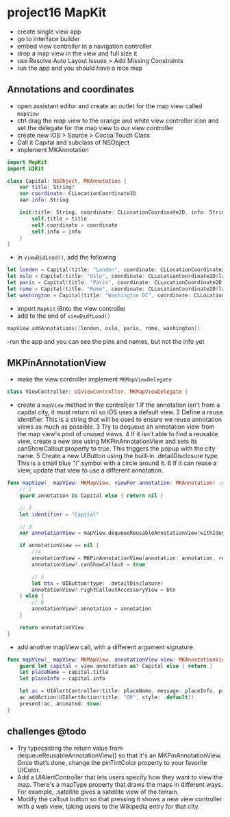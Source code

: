 # project16 MapKit
- create single view app
- go to interface builder
- embed view controller in a navigation controller
- drop a map view in the view and full size it
- use Resolve Auto Layout Issues > Add Missing Constraints
- run the app and you should have a nice map
## Annotations and coordinates
- open assistant editor and create an outlet for the map view called `mapView`
- ctrl drag the map view to the orange and white view controller icon and set the delegate for the map view to our view controller
- create new iOS > Source > Cocoa Touch Class
- Call it Capital and subclass of NSObject
- implement MKAnnotation
```swift
import MapKit
import UIKit

class Capital: NSObject, MKAnnotation {
    var title: String?
    var coordinate: CLLocationCoordinate2D
    var info: String

    init(title: String, coordinate: CLLocationCoordinate2D, info: String) {
        self.title = title
        self.coordinate = coordinate
        self.info = info
    }
}
```
- in `viewDidLoad()`, add the following
```swift
let london = Capital(title: "London", coordinate: CLLocationCoordinate2D(latitude: 51.507222, longitude: -0.1275), info: "Home to the 2012 Summer Olympics.")
let oslo = Capital(title: "Oslo", coordinate: CLLocationCoordinate2D(latitude: 59.95, longitude: 10.75), info: "Founded over a thousand years ago.")
let paris = Capital(title: "Paris", coordinate: CLLocationCoordinate2D(latitude: 48.8567, longitude: 2.3508), info: "Often called the City of Light.")
let rome = Capital(title: "Rome", coordinate: CLLocationCoordinate2D(latitude: 41.9, longitude: 12.5), info: "Has a whole country inside it.")
let washington = Capital(title: "Washington DC", coordinate: CLLocationCoordinate2D(latitude: 38.895111, longitude: -77.036667), info: "Named after George himself.")
```
- import `Mapkit` i8nto the view controller
- add to the end of `viewDidfLoad()`
```swift
mapView.addAnnotations([london, oslo, paris, rome, washington])
```
-run the app and you can see the pins and names, but not the info yet
## MKPinAnnotationView
- make the view controller implement `MKMapViewDelegate`
```swift
class ViewController: UIViewController, MKMapViewDelegate {
```
- create a `mapView` method in the controll;er
1 If the annotation isn't from a capital city, it must return nil so iOS uses a default view.
2 Define a reuse identifier. This is a string that will be used to ensure we reuse annotation views as much as possible.
3 Try to dequeue an annotation view from the map view's pool of unused views.
4 If it isn't able to find a reusable view, create a new one using MKPinAnnotationView and sets its canShowCallout property to true. This triggers the popup with the city name.
5 Create a new UIButton using the built-in .detailDisclosure type. This is a small blue "i" symbol with a circle around it.
6 If it can reuse a view, update that view to use a different annotation.
```swift
func mapView(_ mapView: MKMapView, viewFor annotation: MKAnnotation) -> MKAnnotationView? {
    // 1
    guard annotation is Capital else { return nil }

    // 2
    let identifier = "Capital"

    // 3
    var annotationView = mapView.dequeueReusableAnnotationView(withIdentifier: identifier)

    if annotationView == nil {
        //4
        annotationView = MKPinAnnotationView(annotation: annotation, reuseIdentifier: identifier)
        annotationView?.canShowCallout = true

        // 5
        let btn = UIButton(type: .detailDisclosure)
        annotationView?.rightCalloutAccessoryView = btn
    } else {
        // 6
        annotationView?.annotation = annotation
    }

    return annotationView
}
```
- add another mapView call, with a different argument signature
```swift
func mapView(_ mapView: MKMapView, annotationView view: MKAnnotationView, calloutAccessoryControlTapped control: UIControl) {
    guard let capital = view.annotation as? Capital else { return }
    let placeName = capital.title
    let placeInfo = capital.info

    let ac = UIAlertController(title: placeName, message: placeInfo, preferredStyle: .alert)
    ac.addAction(UIAlertAction(title: "OK", style: .default))
    present(ac, animated: true)
}
```
## challenges @todo
- Try typecasting the return value from dequeueReusableAnnotationView() so that it's an MKPinAnnotationView. Once that’s done, change the pinTintColor property to your favorite UIColor.
- Add a UIAlertController that lets users specify how they want to view the map. There's a mapType property that draws the maps in different ways. For example, .satellite gives a satellite view of the terrain.
- Modify the callout button so that pressing it shows a new view controller with a web view, taking users to the Wikipedia entry for that city.

